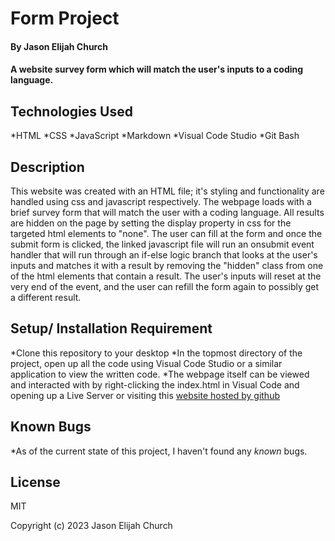 # Form Project

#### By Jason Elijah Church

#### A website survey form which will match the user's inputs to a coding language.

## Technologies Used

*HTML
*CSS
*JavaScript
*Markdown
*Visual Code Studio
*Git Bash

## Description
This website was created with an HTML file; it's styling and functionality are handled using css and javascript respectively. The webpage loads with a brief survey form that will match the user with a coding language. All results are hidden on the page by setting the display property in css for the targeted html elements to "none". The user can fill at the form and once the submit form is clicked, the linked javascript file will run an onsubmit event handler that will run through an if-else logic branch that looks at the user's inputs and matches it with a result by removing the "hidden" class from one of the html elements that contain a result. The user's inputs will reset at the very end of the event, and the user can refill the form again to possibly get a different result. 

## Setup/ Installation Requirement

*Clone this repository to your desktop
*In the topmost directory of the project, open up all the code using Visual Code Studio or a similar application to view the written code.
*The webpage itself can be viewed and interacted with by right-clicking the index.html in Visual Code and opening up a Live Server or visiting this [website hosted by github](http://elijahchurch.github.io/Form-Project)


## Known Bugs

*As of the current state of this project, I haven't found any _known_ bugs.

## License

MIT

Copyright (c) 2023 Jason Elijah Church

